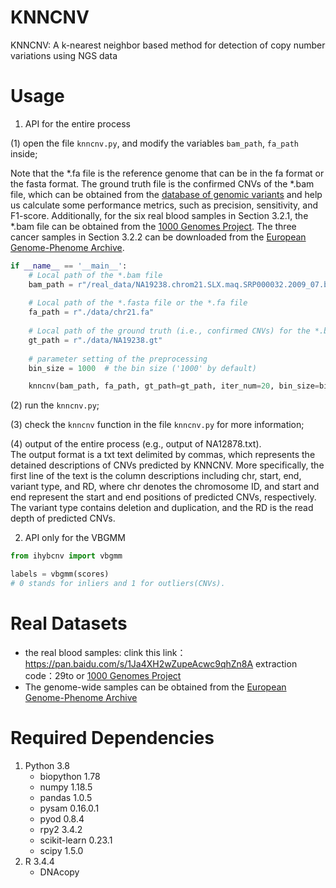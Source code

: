 # KNNCNV
KNNCNV: A k-nearest neighbor based method for detection of copy number variations using NGS data </br>

# Usage
1. API for the entire process
   
(1) open the file `knncnv.py`, and modify the variables `bam_path`, `fa_path` inside; </br>

Note that the *.fa file is the reference genome that can be in the fa format or the fasta format. The ground truth file is the confirmed CNVs of the *.bam file, which can be obtained from the [database of genomic variants](http://dgv.tcag.ca/dgv/app/home) and help us calculate some performance metrics, such as precision, sensitivity, and F1-score. Additionally, for the six real blood samples in Section 3.2.1, the *.bam file can be obtained from the [1000 Genomes Project](http://www.1000genomes.org). The three cancer samples in Section 3.2.2 can be downloaded from the [European Genome-Phenome Archive](https://ega-archive.org/).
   
```python
if __name__ == '__main__':
    # Local path of the *.bam file
    bam_path = r"/real_data/NA19238.chrom21.SLX.maq.SRP000032.2009_07.bam"
    
    # Local path of the *.fasta file or the *.fa file
    fa_path = r"./data/chr21.fa"
    
    # Local path of the ground truth (i.e., confirmed CNVs) for the *.bam file.
    gt_path = r"./data/NA19238.gt"
    
    # parameter setting of the preprocessing
    bin_size = 1000  # the bin size ('1000' by default)

    knncnv(bam_path, fa_path, gt_path=gt_path, iter_num=20, bin_size=bin_size)
```
   (2) run the `knncnv.py`;
   
   (3) check the `knncnv` function in the file `knncnv.py` for more information;
   
   (4) output of the entire process (e.g., output of NA12878.txt). </br>
The output format is a txt text delimited by commas, which represents the detained descriptions of CNVs predicted by KNNCNV. More specifically, the first line of the text is the column descriptions including chr, start, end, variant type, and RD, where chr denotes the chromosome ID, and start and end represent the start and end positions of predicted CNVs, respectively. The variant type contains deletion and duplication, and the RD is the read depth of predicted CNVs.

2. API only for the VBGMM

```python
from ihybcnv import vbgmm

labels = vbgmm(scores)
# 0 stands for inliers and 1 for outliers(CNVs).
```

# Real Datasets
- the real blood samples: clink this link：https://pan.baidu.com/s/1Ja4XH2wZupeAcwc9qhZn8A extraction code：29to or [1000 Genomes Project](https://www.internationalgenome.org/)
- The genome-wide samples can be obtained from the [European Genome-Phenome Archive](https://ega-archive.org/)

# Required Dependencies
1. Python 3.8            
    - biopython     1.78
    - numpy         1.18.5
    - pandas        1.0.5
    - pysam         0.16.0.1
    - pyod          0.8.4
    - rpy2          3.4.2
    - scikit-learn  0.23.1
    - scipy         1.5.0
2. R 3.4.4
    - DNAcopy
